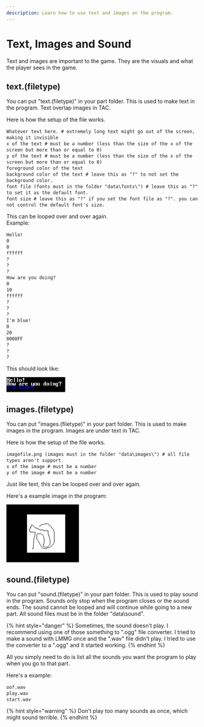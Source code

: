 ```yaml
---
description: Learn how to use text and images on the program.
---
```


# Text, Images and Sound

Text and images are important to the game. They are the visuals and what the player sees in the game.

## text.\(filetype\)

You can put "text.\(filetype\)" in your part folder. This is used to make text in the program. Text overlap images in TAC.

Here is how the setup of the file works.

```text
Whatever text here. # extremely long text might go out of the screen, making it invisible
x of the text # must be a number (less than the size of the x of the screen but more than or equal to 0)
y of the text # must be a number (less than the size of the x of the screen but more than or equal to 0)
foreground color of the text
background color of the text # leave this as "?" to not set the background color.
font file (fonts must in the folder "data\fonts\") # leave this as "?" to set it as the default font.
font size # leave this as "?" if you set the font file as "?". you can not control the default font's size.
```

This can be looped over and over again.  
Example:

```text
Hello!
0
0
ffffff
?
?
?
How are you doing?
0
10
ffffff
?
?
?
I'm blue!
0
20
0000FF
?
?
?
```

This should look like:

![Output of the program.](../.gitbook/assets/image.png)

## images.\(filetype\)

You can put "images.\(filetype\)" in your part folder. This is used to make images in the program. Images are under text in TAC.

Here is how the setup of the file works.

```text
imagefile.png (images must in the folder "data\images\") # all file types aren't support.
x of the image # must be a number
y of the image # must be a number
```

Just like text, this can be looped over and over again.

Here's a example image in the program:

![Output of the program.](../.gitbook/assets/image%20%281%29.png)

## sound.\(filetype\)

You can put "sound.\(filetype\)" in your part folder. This is used to play sound in the program. Sounds only stop when the program closes or the sound ends. The sound cannot be looped and will continue while going to a new part. All sound files must be in the folder "data\sound\". 

{% hint style="danger" %}
Sometimes, the sound doesn't play. I recommend using one of those something to ".ogg" file converter. I tried to make a sound with LMMG once and the ".wav" file didn't play. I tried to use the converter to a ".ogg" and it started working.
{% endhint %}

All you simply need to do is list all the sounds you want the program to play when you go to that part.

Here's a example:

```text
oof.wav
play.wav
start.wav
```

{% hint style="warning" %}
Don't play too many sounds as once, which might sound terrible.
{% endhint %}

